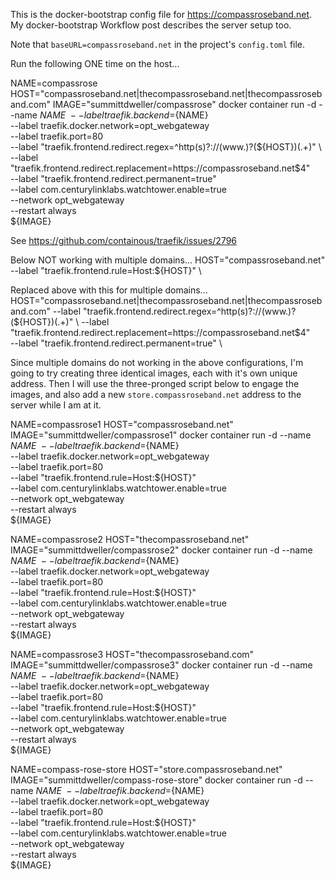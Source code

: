 This is the docker-bootstrap config file for https://compassroseband.net. My docker-bootstrap Workflow post describes the server setup too.

Note that `baseURL=compassroseband.net` in the project's `config.toml` file.

Run the following ONE time on the host...

NAME=compassrose
HOST="compassroseband.net|thecompassroseband.net|thecompassroseband.com"
IMAGE="summittdweller/compassrose"
docker container run -d --name ${NAME} \
    --label traefik.backend=${NAME} \
    --label traefik.docker.network=opt_webgateway \
    --label traefik.port=80 \
    --label "traefik.frontend.redirect.regex=^http(s)?://(www.)?(${HOST})(.+)" \
    --label "traefik.frontend.redirect.replacement=https://compassroseband.net$4" \
    --label "traefik.frontend.redirect.permanent=true" \
    --label com.centurylinklabs.watchtower.enable=true \
    --network opt_webgateway \
    --restart always \
    ${IMAGE}

See https://github.com/containous/traefik/issues/2796

Below NOT working with multiple domains...
  HOST="compassroseband.net"
    --label "traefik.frontend.rule=Host:${HOST}" \

Replaced above with this for multiple domains...
  HOST="compassroseband.net|thecompassroseband.net|thecompassroseband.com"
  --label "traefik.frontend.redirect.regex=^http(s)?://(www.)?(${HOST})(.+)" \
  --label "traefik.frontend.redirect.replacement=https://compassroseband.net$4" \
  --label "traefik.frontend.redirect.permanent=true" \

Since multiple domains do not working in the above configurations, I'm going to try creating three identical images, each with it's own unique address.  Then I will use the three-pronged script below to engage the images, and also add a new `store.compassroseband.net` address to the server while I am at it.

NAME=compassrose1
HOST="compassroseband.net"
IMAGE="summittdweller/compassrose1"
docker container run -d --name ${NAME} \
    --label traefik.backend=${NAME} \
    --label traefik.docker.network=opt_webgateway \
    --label traefik.port=80 \
    --label "traefik.frontend.rule=Host:${HOST}" \
    --label com.centurylinklabs.watchtower.enable=true \
    --network opt_webgateway \
    --restart always \
    ${IMAGE}

NAME=compassrose2
HOST="thecompassroseband.net"
IMAGE="summittdweller/compassrose2"
docker container run -d --name ${NAME} \
    --label traefik.backend=${NAME} \
    --label traefik.docker.network=opt_webgateway \
    --label traefik.port=80 \
    --label "traefik.frontend.rule=Host:${HOST}" \
    --label com.centurylinklabs.watchtower.enable=true \
    --network opt_webgateway \
    --restart always \
    ${IMAGE}

NAME=compassrose3
HOST="thecompassroseband.com"
IMAGE="summittdweller/compassrose3"
docker container run -d --name ${NAME} \
    --label traefik.backend=${NAME} \
    --label traefik.docker.network=opt_webgateway \
    --label traefik.port=80 \
    --label "traefik.frontend.rule=Host:${HOST}" \
    --label com.centurylinklabs.watchtower.enable=true \
    --network opt_webgateway \
    --restart always \
    ${IMAGE}

NAME=compass-rose-store
HOST="store.compassroseband.net"
IMAGE="summittdweller/compass-rose-store"
docker container run -d --name ${NAME} \
    --label traefik.backend=${NAME} \
    --label traefik.docker.network=opt_webgateway \
    --label traefik.port=80 \
    --label "traefik.frontend.rule=Host:${HOST}" \
    --label com.centurylinklabs.watchtower.enable=true \
    --network opt_webgateway \
    --restart always \
    ${IMAGE}
